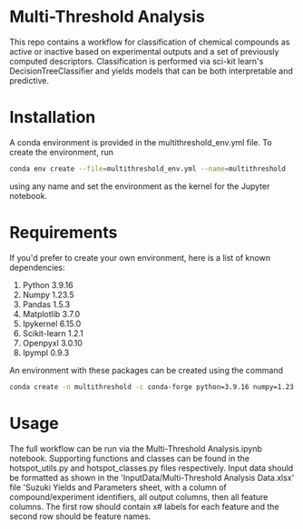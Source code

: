 # Multi-Threshold Analysis
This repo contains a workflow for classification of chemical compounds as active or inactive based on experimental outputs and a set of previously computed descriptors. Classification is performed via sci-kit learn's
DecisionTreeClassifier and yields models that can be both interpretable and predictive.

# Installation
A conda environment is provided in the multithreshold_env.yml file. To create the environment, run
```bash
conda env create --file=multithreshold_env.yml --name=multithreshold
```
using any name and set the environment as the kernel for the Jupyter notebook.

# Requirements
If you'd prefer to create your own environment, here is a list of known dependencies:
1. Python 3.9.16
2. Numpy 1.23.5
3. Pandas 1.5.3
4. Matplotlib 3.7.0
5. Ipykernel 6.15.0
6. Scikit-learn 1.2.1
7. Openpyxl 3.0.10
8. Ipympl 0.9.3

An environment with these packages can be created using the command
```bash
conda create -n multithreshold -c conda-forge python=3.9.16 numpy=1.23.5 pandas=1.5.3 matplotlib=3.7.0 ipykernel=6.15.0 scikit-learn=1.2.1 openpyxl=3.0.10 ipympl=0.9.3`
```

# Usage
The full workflow can be run via the Multi-Threshold Analysis.ipynb notebook. Supporting functions and classes can be found in the hotspot_utils.py and hotspot_classes.py files respectively. Input data should be formatted as shown in the 'InputData/Multi-Threshold Analysis Data.xlsx' file 'Suzuki Yields and Parameters sheet, with a column of compound/experiment identifiers, all output columns, then all feature columns. The first row should contain x# labels for each feature and the second row should be feature names.

